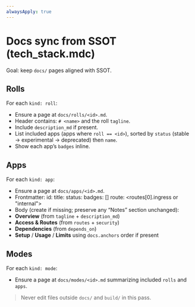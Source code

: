 ```yaml
---
alwaysApply: true
---
```


# Docs sync from SSOT (tech_stack.mdc)

Goal: keep `docs/` pages aligned with SSOT.

## Rolls
For each `kind: roll`:
- Ensure a page at `docs/rolls/<id>.md`.
- Header contains: `# <name>` and the roll `tagline`.
- Include `description_md` if present.
- List included apps (apps where `roll == <id>`), sorted by `status` (stable → experimental → deprecated) then `name`.
- Show each app’s `badges` inline.

## Apps
For each `kind: app`:
- Ensure a page at `docs/apps/<id>.md`.
- Frontmatter:
id: <id>
title: <name>
status: <status>
badges: [<badges>]
route: <routes[0].ingress or "internal">
- Body (create if missing; preserve any “Notes” section unchanged):
- **Overview** (from `tagline` + `description_md`)
- **Access & Routes** (from `routes` + `security`)
- **Dependencies** (from `depends_on`)
- **Setup** / **Usage** / **Limits** using `docs.anchors` order if present

## Modes
For each `kind: mode`:
- Ensure a page at `docs/modes/<id>.md` summarizing included `rolls` and `apps`.

> Never edit files outside `docs/` and `build/` in this pass.
